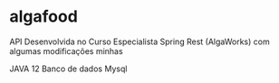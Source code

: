 # algafood
API Desenvolvida no Curso Especialista Spring Rest (AlgaWorks) com algumas modificações minhas

JAVA 12
Banco de dados Mysql
